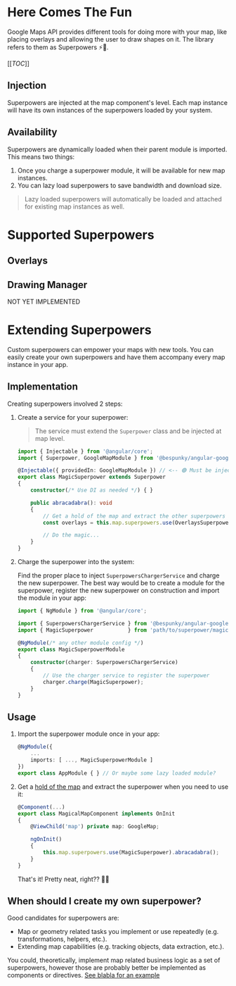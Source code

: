 # Here Comes The Fun
Google Maps API provides different tools for doing more with your map, like placing overlays and allowing the user to draw shapes on it. The library refers to them as Superpowers ⚡💪.

[[_TOC_]]

## Injection
Superpowers are injected at the map component's level. Each map instance will have its own instances of the superpowers loaded by your system.

## Availability
Superpowers are dynamically loaded when their parent module is imported. This means two things:
1. Once you charge a superpower module, it will be available for new map instances.
2. You can lazy load superpowers to save bandwidth and download size.

> Lazy loaded superpowers will automatically be loaded and attached for existing map instances as well.

# Supported Superpowers
## Overlays


## Drawing Manager
NOT YET IMPLEMENTED

# Extending Superpowers
Custom superpowers can empower your maps with new tools. You can easily create your own superpowers and have them accompany every map instance in your app.


## Implementation
Creating superpowers involved 2 steps:

1. Create a service for your superpower:

    > The service must extend the `Superpower` class and be injected at map level.

    ```typescript
    import { Injectable } from '@angular/core';
    import { Superpower, GoogleMapModule } from '@bespunky/angular-google-maps/core';
    
    @Injectable({ providedIn: GoogleMapModule }) // <-- 🟢 Must be injected at map level
    export class MagicSuperpower extends Superpower
    {
        constructor(/* Use DI as needed */) { }

        public abracadabra(): void
        {
            // Get a hold of the map and extract the other superpowers as needed
            const overlays = this.map.superpowers.use(OverlaysSuperpower);
    
            // Do the magic...
        }
    }
    ```

2. Charge the superpower into the system:

    Find the proper place to inject `SuperpowersChargerService` and charge the new superpower.
    The best way would be to create a module for the superpower, register the new superpower on construction and import the module in your app:
    ```typescript
    import { NgModule } from '@angular/core';

    import { SuperpowersChargerService } from '@bespunky/angular-google-maps/core';
    import { MagicSuperpower           } from 'path/to/superpower/magic-superpower.service';

    @NgModule(/* any other module config */)
    export class MagicSuperpowerModule
    {
        constructor(charger: SuperpowersChargerService)
        {
            // Use the charger service to register the superpower
            charger.charge(MagicSuperpower);
        }
    }
    ```

## Usage
1. Import the superpower module once in your app:
    ```typescript
    @NgModule({
        ...
        imports: [ ..., MagicSuperpowerModule ]
    })
    export class AppModule { } // Or maybe some lazy loaded module?
    ```

2.  Get a [hold of the map](/Programmatic-Control) and extract the superpower when you need to use it:
    ```typescript
    @Component(...)
    export class MagicalMapComponent implements OnInit
    {    
        @ViewChild('map') private map: GoogleMap;
    
        ngOnInit()
        {
            this.map.superpowers.use(MagicSuperpower).abracadabra();
        }
    }
    ```

    That's it! Pretty neat, right?? 🤟😎

## When should I create my own superpower?
Good candidates for superpowers are:
* Map or geometry related tasks you implement or use repeatedly (e.g. transformations, helpers, etc.).
* Extending map capabilities (e.g. tracking objects, data extraction, etc.).

You could, theoretically, implement map related business logic as a set of superpowers, however those are probably better be implemented as components or directives. [See blabla for an example](TODO)
